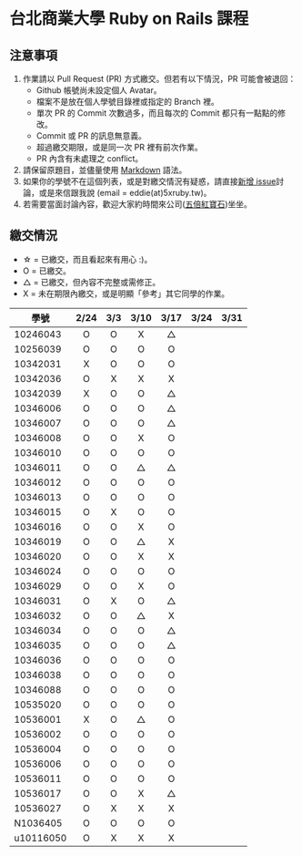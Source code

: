 # 台北商業大學 Ruby on Rails 課程

## 注意事項

1. 作業請以 Pull Request (PR) 方式繳交。但若有以下情況，PR 可能會被退回：
   * Github 帳號尚未設定個人 Avatar。
   * 檔案不是放在個人學號目錄裡或指定的 Branch 裡。
   * 單次 PR 的 Commit 次數過多，而且每次的 Commit 都只有一點點的修改。
   * Commit 或 PR 的訊息無意義。
   * 超過繳交期限，或是同一次 PR 裡有前次作業。
   * PR 內含有未處理之 conflict。
2. 請保留原題目，並儘量使用 [Markdown](http://daringfireball.net/projects/markdown/) 語法。
3. 如果你的學號不在這個列表，或是對繳交情況有疑惑，請直接[新增 issue](https://github.com/kaochenlong/ntub_homework/issues/new)討論，或是來信跟我說 (email = eddie(at)5xruby.tw)。
4. 若需要當面討論內容，歡迎大家約時間來公司([五倍紅寶石](https://5xruby.tw/))坐坐。

## 繳交情況

* ☆ = 已繳交，而且看起來有用心 :)。
* O = 已繳交。
* △ = 已繳交，但內容不完整或需修正。
* X = 未在期限內繳交，或是明顯「參考」其它同學的作業。

| 學號      | 2/24 | 3/3 | 3/10 | 3/17 | 3/24 | 3/31 |
| --------- |:----:|:---:|:----:|:----:|:----:|:----:|
| 10246043  |  O   |  O  |  X   |  △   |      |      |
| 10256039  |  O   |  O  |  O   |  O   |      |      |
| 10342031  |  X   |  O  |  O   |  O   |      |      |
| 10342036  |  O   |  X  |  X   |  X   |      |      |
| 10342039  |  X   |  O  |  O   |  △   |      |      |
| 10346006  |  O   |  O  |  O   |  △   |      |      |
| 10346007  |  O   |  O  |  O   |  △   |      |      |
| 10346008  |  O   |  O  |  X   |  O   |      |      |
| 10346010  |  O   |  O  |  O   |  O   |      |      |
| 10346011  |  O   |  O  |  △   |  △   |      |      |
| 10346012  |  O   |  O  |  O   |  O   |      |      |
| 10346013  |  O   |  O  |  O   |  O   |      |      |
| 10346015  |  O   |  X  |  O   |  O   |      |      |
| 10346016  |  O   |  O  |  X   |  O   |      |      |
| 10346019  |  O   |  O  |  △   |  X   |      |      |
| 10346020  |  O   |  O  |  X   |  X   |      |      |
| 10346024  |  O   |  O  |  O   |  O   |      |      |
| 10346029  |  O   |  O  |  X   |  O   |      |      |
| 10346031  |  O   |  X  |  O   |  △   |      |      |
| 10346032  |  O   |  O  |  △   |  X   |      |      |
| 10346034  |  O   |  O  |  O   |  △   |      |      |
| 10346035  |  O   |  O  |  O   |  △   |      |      |
| 10346036  |  O   |  O  |  O   |  O   |      |      |
| 10346038  |  O   |  O  |  O   |  O   |      |      |
| 10346088  |  O   |  O  |  O   |  O   |      |      |
| 10535020  |  O   |  O  |  O   |  O   |      |      |
| 10536001  |  X   |  O  |  △   |  O   |      |      |
| 10536002  |  O   |  O  |  O   |  O   |      |      |
| 10536004  |  O   |  O  |  O   |  O   |      |      |
| 10536006  |  O   |  O  |  O   |  O   |      |      |
| 10536011  |  O   |  O  |  O   |  O   |      |      |
| 10536017  |  O   |  O  |  X   |  △   |      |      |
| 10536027  |  O   |  X  |  X   |  X   |      |      |
| N1036405  |  O   |  O  |  O   |  O   |      |      |
| u10116050 |  O   |  X  |  X   |  X   |      |      |

